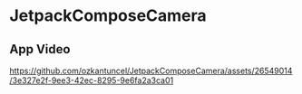# JetpackComposeCamera


App Video
--------------
https://github.com/ozkantuncel/JetpackComposeCamera/assets/26549014/3e327e2f-9ee3-42ec-8295-9e6fa2a3ca01
```

